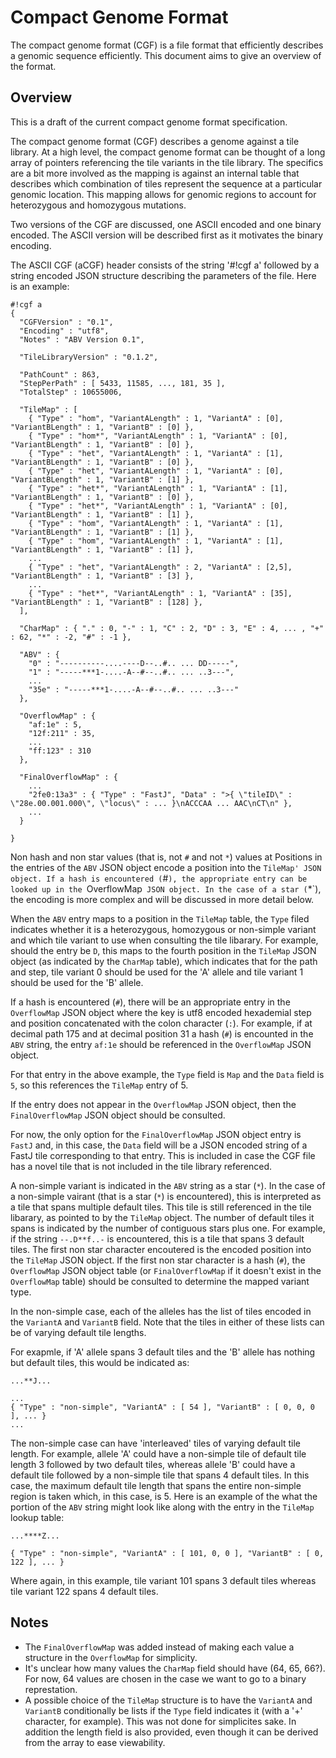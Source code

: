 Compact Genome Format
=====================

The compact genome format (CGF) is a file format that efficiently describes a genomic sequence efficiently.
This document aims to give an overview of the format.

Overview
--------

This is a draft of the current compact genome format specification.

The compact genome format (CGF) describes a genome against a tile library.  At a high level, the compact genome
format can be thought of a long array of pointers referencing the tile variants in the tile library.  The specifics
are a bit more involved as the mapping is against an internal table that describes which combination of tiles
represent the sequence at a particular genomic location.  This mapping allows for genomic regions to account
for heterozygous and homozygous mutations.

Two versions of the CGF are discussed, one ASCII encoded and one binary encoded.  The ASCII version will be
described first as it motivates the binary encoding.

The ASCII CGF (aCGF) header consists of the string '#!cgf a' followed by a string encoded JSON
structure describing the parameters of the file.  Here is an example:

    #!cgf a
    {
      "CGFVersion" : "0.1",
      "Encoding" : "utf8",
      "Notes" : "ABV Version 0.1",

      "TileLibraryVersion" : "0.1.2",

      "PathCount" : 863,
      "StepPerPath" : [ 5433, 11585, ..., 181, 35 ],
      "TotalStep" : 10655006,

      "TileMap" : [
        { "Type" : "hom", "VariantALength" : 1, "VariantA" : [0], "VariantBLength" : 1, "VariantB" : [0] },
        { "Type" : "hom*", "VariantALength" : 1, "VariantA" : [0], "VariantBLength" : 1, "VariantB" : [0] },
        { "Type" : "het", "VariantALength" : 1, "VariantA" : [1], "VariantBLength" : 1, "VariantB" : [0] },
        { "Type" : "het", "VariantALength" : 1, "VariantA" : [0], "VariantBLength" : 1, "VariantB" : [1] },
        { "Type" : "het*", "VariantALength" : 1, "VariantA" : [1], "VariantBLength" : 1, "VariantB" : [0] },
        { "Type" : "het*", "VariantALength" : 1, "VariantA" : [0], "VariantBLength" : 1, "VariantB" : [1] },
        { "Type" : "hom", "VariantALength" : 1, "VariantA" : [1], "VariantBLength" : 1, "VariantB" : [1] },
        { "Type" : "hom", "VariantALength" : 1, "VariantA" : [1], "VariantBLength" : 1, "VariantB" : [1] },
        ...
        { "Type" : "het", "VariantALength" : 2, "VariantA" : [2,5], "VariantBLength" : 1, "VariantB" : [3] },
        ...
        { "Type" : "het*", "VariantALength" : 1, "VariantA" : [35], "VariantBLength" : 1, "VariantB" : [128] },
      ],

      "CharMap" : { "." : 0, "-" : 1, "C" : 2, "D" : 3, "E" : 4, ... , "+" : 62, "*" : -2, "#" : -1 },

      "ABV" : {
        "0" : "----------....----D--..#.. ... DD-----",
        "1" : "-----***1-....-A--#--..#.. ... ..3---",
        ...
        "35e" : "-----***1-....-A--#--..#.. ... ..3---"
      },

      "OverflowMap" : {
        "af:1e" : 5,
        "12f:211" : 35,
        ...
        "ff:123" : 310
      },

      "FinalOverflowMap" : {
        ...
        "2fe0:13a3" : { "Type" : "FastJ", "Data" : ">{ \"tileID\" : \"28e.00.001.000\", \"locus\" : ... }\nACCCAA ... AAC\nCT\n" },
        ...
      }

    }

Non hash and non star values (that is, not `#` and not `*`) values at Positions in the entries of the `ABV` JSON object encode a position into the `TileMap' JSON object.
If a hash is encountered (`#`), the appropriate entry can be looked up in the `OverflowMap` JSON object.
In the case of a star (`*`), the encoding is more complex and will be discussed in more detail below.

When the `ABV` entry maps to a position in the `TileMap` table, the `Type` filed indicates whether it is a heterozygous, homozygous or non-simple variant and which tile variant to use when consulting the tile libarary.
For example, should the entry be `D`, this maps to the fourth position in the `TileMap` JSON object (as indicated by the `CharMap` table), which indicates that for the path and step, tile variant 0 should be used for the 'A' allele and tile variant 1 should be used for the 'B' allele.

If a hash is encountered (`#`), there will be an appropriate entry in the `OverflowMap` JSON object where the key is utf8 encoded hexademial step and position concatenated with the colon character (`:`).
For example, if at decimal path 175 and at decimal position 31 a hash (`#`) is encounted in the `ABV` string, the entry `af:1e` should be referenced in the `OverflowMap` JSON object.

For that entry in the above example, the `Type` field is `Map` and the `Data` field is `5`, so this references the `TileMap` entry of 5.

If the entry does not appear in the `OverflowMap` JSON object, then the `FinalOverflowMap` JSON object should be consulted.

For now, the only option for the `FinalOverflowMap` JSON object entry is `FastJ` and, in this case, the `Data` field will be a JSON encoded string of a FastJ tile corresponding to that entry.
This is included in case the CGF file has a novel tile that is not included in the tile library referenced.


A non-simple variant is indicated in the `ABV` string as a star (`*`).
In the case of a non-simple vairant (that is a star (`*`) is encountered), this is interpreted as a tile that spans multiple default tiles.
This tile is still referenced in the tile libarary, as pointed to by the `TileMap` object.
The number of default tiles it spans is indicated by the number of contiguous stars plus one.
For example, if the string `--.D**f..-` is encountered, this is a tile that spans 3 default tiles.
The first non star character encoutered is the encoded position into the `TileMap` JSON object.
If the first non star character is a hash (`#`), the `OverflowMap` JSON object table (or `FinalOverflowMap` if it doesn't exist
in the `OverflowMap` table) should be consulted to determine the mapped variant type.

In the non-simple case, each of the alleles has the list of tiles encoded in the `VariantA` and `VariantB` field.  Note
that the tiles in either of these lists can be of varying default tile lengths.

For exapmle, if 'A' allele spans 3 default tiles and the 'B' allele has nothing but default tiles, this would be indicated as:

    ...**J...

    ...
    { "Type" : "non-simple", "VariantA" : [ 54 ], "VariantB" : [ 0, 0, 0 ], ... }
    ...

The non-simple case can have 'interleaved' tiles of varying default tile length.
For example, allele 'A' could have a non-simple tile of default tile length 3 followed by two default tiles, whereas allele 'B' could have a
default tile followed by a non-simple tile that spans 4 default tiles.
In this case, the maximum default tile length that spans the entire non-simple region is taken which, in this case, is 5.
Here is an example of the what the portion of the `ABV` string might look like along with the entry in the `TileMap` lookup table:

    ...****Z...

    { "Type" : "non-simple", "VariantA" : [ 101, 0, 0 ], "VariantB" : [ 0, 122 ], ... }

Where again, in this example, tile variant 101 spans 3 default tiles whereas tile variant 122 spans 4 default tiles.





Notes
-----

  - The `FinalOverflowMap` was added instead of making each value a structure in the `OverflowMap` for simplicity.
  - It's unclear how many values the `CharMap` field should have (64, 65, 66?).  For now, 64 values are chosen in the case we want to go to a binary represtation.
  - A possible choice of the `TileMap` structure is to have the `VariantA` and `VariantB` conditionally be lists if the `Type` field indicates it (with a '+' character, for example).
    This was not done for simplicites sake.  In addition the length field is also provided, even though it can be derived from the array to ease viewability.



